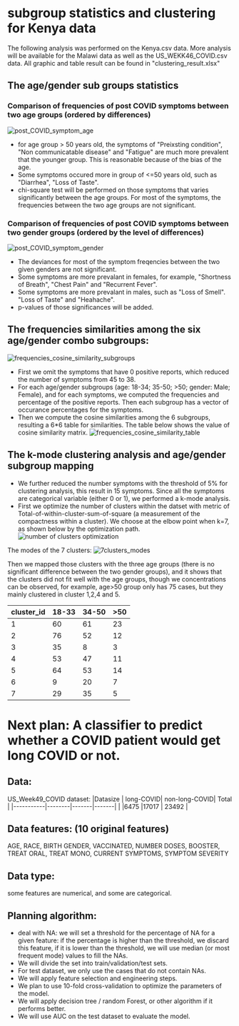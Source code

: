 # subgroup statistics and clustering for Kenya data
The following analysis was performed on the Kenya.csv data. More analysis will be available for the Malawi data as well as the US_WEKK46_COVID.csv data. All graphic and table result can be found in "clustering_result.xlsx"

## The age/gender sub groups statistics
### Comparison of frequencies of post COVID symptoms between two age groups (ordered by differences)
![post_COVID_symptom_age](age_percentage.png)
- for age group > 50 years old, the symptoms of "Preixsting condition", "Non communicatable disease" and "Fatigue" are much more prevalent that the younger group. This is reasonable because of the bias of the age.
- Some symptoms occured more in group of <=50 years old, such as "Diarrhea", "Loss of Taste". 
- chi-square test will be performed on those symptoms that varies significantly between the age groups. For most of the symptoms, the frequencies between the two age groups are not significant.

### Comparison of frequencies of post COVID symptoms between two gender groups (ordered by the level of differences)
![post_COVID_symptom_gender](gender_percentage.png)
- The deviances for most of the symptom freqencies between the two given genders are not significant.
- Some symptoms are more prevalant in females, for example, "Shortness of Breath", "Chest Pain" and "Recurrent Fever".
- Some symptoms are more prevalant in males, such as "Loss of Smell". "Loss of Taste" and "Heahache".
- p-values of those significances will be added.

## The frequencies similarities among the six age/gender combo subgroups:
![frequencies_cosine_similarity_subgroups](cosine_similarity.png)
- First we omit the symptoms that have 0 positive reports, which reduced the number of symptoms from 45 to 38.
- For each age/gender subgroups (age: 18-34; 35-50; >50; gender: Male; Female), and for each symptoms, we computed the frequencies and percentage of the positive reports. Then each subgroup has a vector of occurance percentages for the symptoms. 
- Then we compute the cosine similarities among the 6 subgroups, resulting a 6*6 table for similarities. The table below shows the value of cosine similarity matrix.
![frequencies_cosine_similarity_table](cosine_sim_table.png)

## The k-mode clustering analysis and age/gender subgroup mapping
- We further reduced the number symptoms with the threshold of 5% for clustering analysis, this result in 15 symptoms. Since all the symptoms are categorical variable (either 0 or 1), we performed a k-mode analysis.
- First we optimize the number of clusters within the datset with metric of Total-of-within-cluster-sum-of-square (a measurement of the compactness within a cluster). We choose at the elbow point when k=7, as shown below by the optimization path.
![number of clusters optimization](number_clusters_optimization.png)

The modes of the 7 clusters:
![7clusters_modes](7clusters_modes.png)

Then we mapped those clusters with the three age groups (there is no significant difference between the two gender groups), and it shows that the clusters did not fit well with the age groups, though we concentrations can be observed, for example, age>50 group only has 75 cases, but they mainly clustered in cluster 1,2,4 and 5.

|cluster_id |	18-33|	34-50|	>50|
|-----------|--------|-------|-----|
|1	|60	|61	|23|
|2	|76	|52	|12|
|3	|35	|8	|3|
|4	|53	|47	|11|
|5	|64	|53	|14|
|6	|9	|20	|7|
|7	|29	|35	|5|

# Next plan: A classifier to predict whether a COVID patient would get long COVID or not.
## Data:
US_Week49_COVID dataset:
|Datasize |	long-COVID|	non-long-COVID| Total |
|-----------|--------|-------|-------|
|	|6475	|17017	| 23492 |

## Data features: (10 original features)
AGE, RACE, BIRTH GENDER, VACCINATED, NUMBER DOSES, BOOSTER, TREAT ORAL, TREAT MONO, CURRENT SYMPTOMS, SYMPTOM SEVERITY

## Data type:
some features are numerical, and some are categorical.

## Planning algorithm:
- deal with NA: we will set a threshold for the percentage of NA for a given feature: if the percentage is higher than the threshold, we discard this feature, if it is lower than the threshold, we will use median (or most frequent mode) values to fill the NAs.
- We will divide the set into train/validation/test sets.
- For test dataset, we only use the cases that do not contain NAs.
- We will apply feature selection and engineering steps.
- We plan to use 10-fold cross-validation to optimize the parameters of the model.
- We will apply decision tree / random Forest, or other algorithm if it performs better.
- We will use AUC on the test dataset to evaluate the model.

